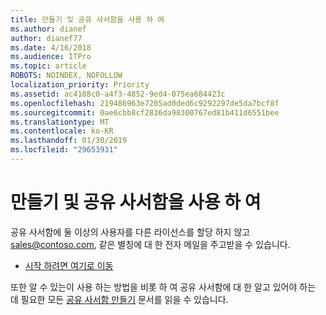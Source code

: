 ```yaml
---
title: 만들기 및 공유 사서함을 사용 하 여
ms.author: dianef
author: dianef77
ms.date: 4/16/2018
ms.audience: ITPro
ms.topic: article
ROBOTS: NOINDEX, NOFOLLOW
localization_priority: Priority
ms.assetid: ac4188c0-a4f3-4852-9ed4-075ea684423c
ms.openlocfilehash: 219486963e7205ad0ded6c9292297de5da7bcf8f
ms.sourcegitcommit: 0ae6cbb8cf2836da98300767ed81b411d6551bee
ms.translationtype: MT
ms.contentlocale: ko-KR
ms.lasthandoff: 01/30/2019
ms.locfileid: "29653931"
---
```

# <a name="create-and-use-a-shared-mailbox"></a>만들기 및 공유 사서함을 사용 하 여

공유 사서함에 둘 이상의 사용자를 다른 라이선스를 할당 하지 않고 sales@contoso.com, 같은 별칭에 대 한 전자 메일을 주고받을 수 있습니다.
  
- [시작 하려면 여기로 이동](https://portal.office.com/AdminPortal/Home#/AssistedGuide/addemailoptions)
    
또한 알 수 있는이 사용 하는 방법을 비롯 하 여 공유 사서함에 대 한 알고 있어야 하는 데 필요한 모든 [공유 사서함 만들기](https://support.office.com/article/https://support.office.com/article/Create-a-shared-mailbox-871a246d-3acd-4bba-948e-5de8be0544c9.aspx) 문서를 읽을 수 있습니다. 
  

